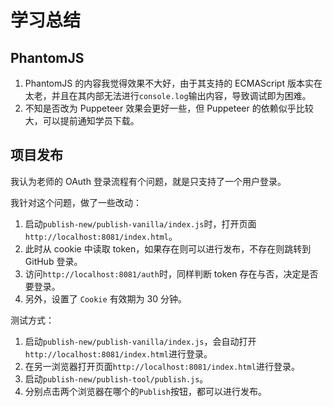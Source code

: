# 学习总结

## PhantomJS

1. PhantomJS 的内容我觉得效果不大好，由于其支持的 ECMAScript 版本实在太老，并且在其内部无法进行`console.log`输出内容，导致调试即为困难。
2. 不知是否改为 Puppeteer 效果会更好一些，但 Puppeteer 的依赖似乎比较大，可以提前通知学员下载。

## 项目发布

我认为老师的 OAuth 登录流程有个问题，就是只支持了一个用户登录。

我针对这个问题，做了一些改动：

1. 启动`publish-new/publish-vanilla/index.js`时，打开页面`http://localhost:8081/index.html`。
2. 此时从 cookie 中读取 token，如果存在则可以进行发布，不存在则跳转到 GitHub 登录。
3. 访问`http://localhost:8081/auth`时，同样判断 token 存在与否，决定是否要登录。
4. 另外，设置了 `Cookie` 有效期为 30 分钟。

测试方式：

1. 启动`publish-new/publish-vanilla/index.js`，会自动打开`http://localhost:8081/index.html`进行登录。
2. 在另一浏览器打开页面`http://localhost:8081/index.html`进行登录。
3. 启动`publish-new/publish-tool/publish.js`。
4. 分别点击两个浏览器在哪个的`Publish`按钮，都可以进行发布。
